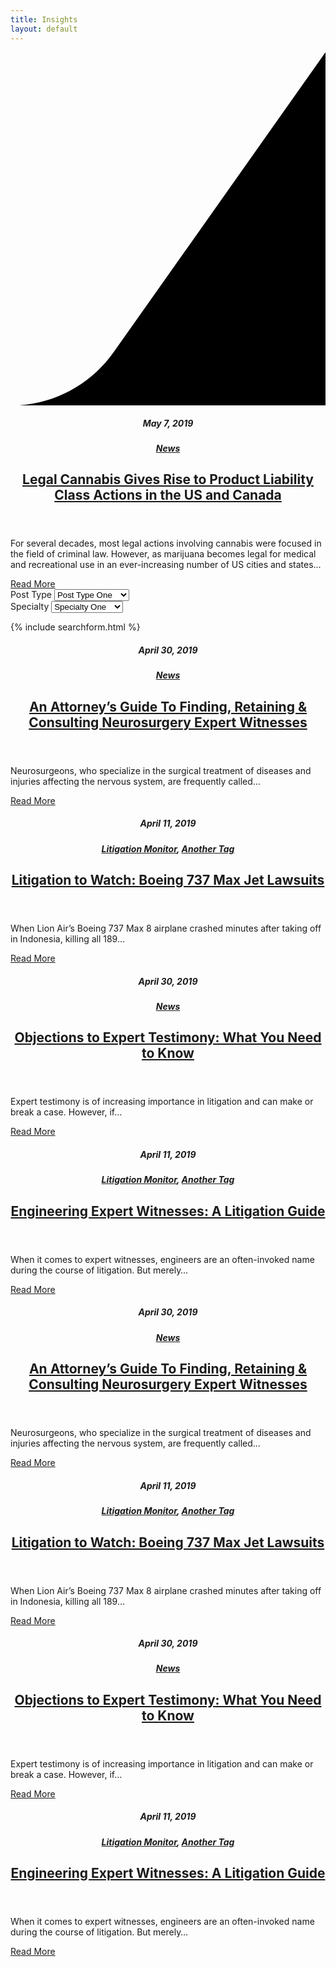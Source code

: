 ```yaml
---
title: Insights
layout: default
---
```


<div class="page-header swooped">
    <div class="header-background" style="background-image:url('/dist/images/5.7.19-blog-legal-cannabis-800x400.jpg');"></div>
    <div class="site-wrapper grid">
        <div class="header-swoop">
            <svg class="swoop" xmlns="http://www.w3.org/2000/svg" viewBox="0 0 673.8 756"><path d="M673.8 756H0c87.7 0 169.9-42.6 220.5-114.2L673.8 0v756z"/></svg>
        </div>
        <article class="header-text header-article">
            <div class="-inner">            
                <header class="header-article-header">
                    <div class="header-article-meta">
                        <h5 class="date">May 7, 2019</h5>
                        <h5 class="tag"><a href="#">News</a></h5>
                    </div>
                    <h1 class="header-article-title"><a href="#">Legal Cannabis Gives Rise to Product Liability Class Actions in the US and Canada</a></h1>
                </header>
                <div class="header-article-body">
                    <div class="header-article-text">
                        <p>For several decades, most legal actions involving cannabis were focused in the field of criminal law. However, as marijuana becomes legal for medical and recreational use in an ever-increasing number of US cities and states...</p>
                    </div>
                </div>
                <div class="header-article-cta">
                    <a href="#" class="button hollow -gray-mid">Read More</a>
                </div>
            </div>
        </article>
    </div>
</div>

<div class="section">
    <div class="site-wrapper">
        <div class="grid spaced">
            <form action="#" id="filters" class="insights-filters -outlined grid col-md-2-3">
                <div class="col-md-1-2">                
                    <div class="select-wrap">
                        <label for="postType">Post Type</label>
                        <select name="postType" id="postType">
                            <option value="postTypeOne">Post Type One</option>
                            <option value="postTypeTwo">Post Type Two</option>
                            <option value="postTypeThree">Post Type Three</option>
                        </select>
                    </div>
                </div>
                <div class="col-md-1-2">                
                    <div class="select-wrap">
                        <label for="specialty">Specialty</label>
                        <select name="specialty" id="specialty">
                            <option value="specialtyOne">Specialty One</option>
                            <option value="specialtyTwo">Specialty Two</option>
                            <option value="specialtyThree">Specialty Three</option>
                        </select>
                    </div>
                </div>
            </form>
            <div class="filter-search col-md-1-3">
                {% include searchform.html %}
            </div>
        </div>
    </div>
</div>

<div class="section padded">
    <div class="site-wrapper">
        <div class="card-grid">
            <article class="card with-image col-lg-1-2">
                <div class="-inner">
                    <header class="card-header">
                        <div class="card-meta">
                            <h5 class="date">April 30, 2019</h5>
                            <h5 class="tag"><a href="#">News</a></h5>
                        </div>
                        <h1 class="card-title"><a href="#">An Attorney’s Guide To Finding, Retaining & Consulting Neurosurgery Expert Witnesses</a></h1>
                    </header>
                    <div class="card-body">
                        <div class="card-text">
                            <p>Neurosurgeons, who specialize in the surgical treatment of diseases and injuries affecting the nervous system, are frequently called... </p>
                        </div>
                    </div>
                    <div class="card-cta">
                        <a href="#" class="button hollow -gray-mid">Read More</a>
                    </div>
                    <div class="card-image"><div class="image" style="background-image:url('/dist/images/4.18.19-blog-neurosurgeons-800x400.jpg');"></div></div>
                </div>
            </article>
            <article class="card col-lg-1-2">
                <div class="-inner">
                    <header class="card-header">
                        <div class="card-meta">
                            <h5 class="date">April 11, 2019</h5>
                            <h5 class="tag"><a href="#">Litigation Monitor</a>, <a href="#">Another Tag</a></h5>
                        </div>
                        <h1 class="card-title"><a href="#">Litigation to Watch: Boeing 737 Max Jet Lawsuits</a></h1>
                    </header>
                    <div class="card-body">
                        <div class="card-text">
                            <p>When Lion Air’s Boeing 737 Max 8 airplane crashed minutes after taking off in Indonesia, killing all 189…</p>
                        </div>
                    </div>
                    <div class="card-cta">
                        <a href="#" class="button hollow -gray-mid">Read More</a>
                    </div>
                </div>
            </article>
            <article class="card col-lg-1-2">
                <div class="-inner">
                    <header class="card-header">
                        <div class="card-meta">
                            <h5 class="date">April 30, 2019</h5>
                            <h5 class="tag"><a href="#">News</a></h5>
                        </div>
                        <h1 class="card-title"><a href="#">Objections to Expert Testimony: What You Need to Know</a></h1>
                    </header>
                    <div class="card-body">
                        <div class="card-text">
                            <p>Expert testimony is of increasing importance in litigation and can make or break a case. However, if…</p>
                        </div>
                    </div>
                    <div class="card-cta">
                        <a href="#" class="button hollow -gray-mid">Read More</a>
                    </div>
                </div>
            </article>
            <article class="card with-image col-lg-1-2">
                <div class="-inner">
                    <header class="card-header">
                        <div class="card-meta">
                            <h5 class="date">April 11, 2019</h5>
                            <h5 class="tag"><a href="#">Litigation Monitor</a>, <a href="#">Another Tag</a></h5>
                        </div>
                        <h1 class="card-title"><a href="#">Engineering Expert Witnesses: A Litigation Guide</a></h1>
                    </header>
                    <div class="card-body">
                        <div class="card-text">
                            <p>When it comes to expert witnesses, engineers are an often-invoked name during the course of litigation. But merely…</p>
                        </div>
                    </div>
                    <div class="card-cta">
                        <a href="#" class="button hollow -gray-mid">Read More</a>
                    </div>
                    <div class="card-image"><div class="image" style="background-image:url('/dist/images/2.7.19-blog-engineering-litigation-guide-800x400.jpg');"></div></div>
                </div>
            </article>
            <article class="card col-lg-1-2">
                <div class="-inner">
                    <header class="card-header">
                        <div class="card-meta">
                            <h5 class="date">April 30, 2019</h5>
                            <h5 class="tag"><a href="#">News</a></h5>
                        </div>
                        <h1 class="card-title"><a href="#">An Attorney’s Guide To Finding, Retaining & Consulting Neurosurgery Expert Witnesses</a></h1>
                    </header>
                    <div class="card-body">
                        <div class="card-text">
                            <p>Neurosurgeons, who specialize in the surgical treatment of diseases and injuries affecting the nervous system, are frequently called... </p>
                        </div>
                    </div>
                    <div class="card-cta">
                        <a href="#" class="button hollow -gray-mid">Read More</a>
                    </div>
                </div>
            </article>
            <article class="card with-image col-lg-1-2">
                <div class="-inner">
                    <header class="card-header">
                        <div class="card-meta">
                            <h5 class="date">April 11, 2019</h5>
                            <h5 class="tag"><a href="#">Litigation Monitor</a>, <a href="#">Another Tag</a></h5>
                        </div>
                        <h1 class="card-title"><a href="#">Litigation to Watch: Boeing 737 Max Jet Lawsuits</a></h1>
                    </header>
                    <div class="card-body">
                        <div class="card-text">
                            <p>When Lion Air’s Boeing 737 Max 8 airplane crashed minutes after taking off in Indonesia, killing all 189…</p>
                        </div>
                    </div>
                    <div class="card-cta">
                        <a href="#" class="button hollow -gray-mid">Read More</a>
                    </div>
                    <div class="card-image"><div class="image" style="background-image:url('/dist/images/4.11.19-blog-737-crashes-800x400.jpg');"></div></div>
                </div>
            </article>
            <article class="card with-image col-lg-1-2">
                <div class="-inner">
                    <header class="card-header">
                        <div class="card-meta">
                            <h5 class="date">April 30, 2019</h5>
                            <h5 class="tag"><a href="#">News</a></h5>
                        </div>
                        <h1 class="card-title"><a href="#">Objections to Expert Testimony: What You Need to Know</a></h1>
                    </header>
                    <div class="card-body">
                        <div class="card-text">
                            <p>Expert testimony is of increasing importance in litigation and can make or break a case. However, if…</p>
                        </div>
                    </div>
                    <div class="card-cta">
                        <a href="#" class="button hollow -gray-mid">Read More</a>
                    </div>
                    <div class="card-image"><div class="image" style="background-image:url('/dist/images/3.21.19-blog-objections-800x400.jpg');"></div></div>
                </div>
            </article>
            <article class="card col-lg-1-2">
                <div class="-inner">
                    <header class="card-header">
                        <div class="card-meta">
                            <h5 class="date">April 11, 2019</h5>
                            <h5 class="tag"><a href="#">Litigation Monitor</a>, <a href="#">Another Tag</a></h5>
                        </div>
                        <h1 class="card-title"><a href="#">Engineering Expert Witnesses: A Litigation Guide</a></h1>
                    </header>
                    <div class="card-body">
                        <div class="card-text">
                            <p>When it comes to expert witnesses, engineers are an often-invoked name during the course of litigation. But merely…</p>
                        </div>
                    </div>
                    <div class="card-cta">
                        <a href="#" class="button hollow -gray-mid">Read More</a>
                    </div>
                </div>
            </article>
        </div>
    </div>
</div>